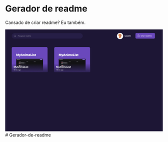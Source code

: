 # Gerador de readme

Cansado de criar readme? Eu também.

![cover](public/cover.png)# Gerador-de-readme
